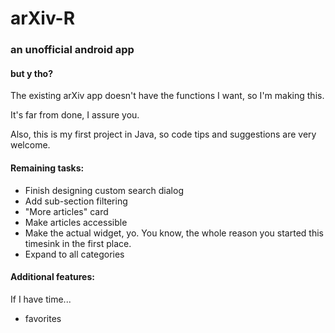# arXiv-R
### an unofficial android app

#### but y tho?
The existing arXiv app doesn't have the functions I want, so I'm making this.

It's far from done, I assure you.

Also, this is my first project in Java, so code tips and suggestions are very welcome.

#### Remaining tasks:
- Finish designing custom search dialog
- Add sub-section filtering
- "More articles" card
- Make articles accessible
- Make the actual widget, yo. You know, the whole reason you started this timesink in the first place.
- Expand to all categories

#### Additional features:
If I have time...
- favorites
